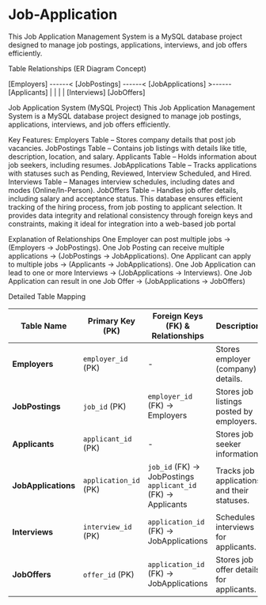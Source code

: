 # Job-Application
This Job Application Management System is a MySQL database project designed to manage job postings, applications, interviews, and job offers efficiently.


Table Relationships (ER Diagram Concept)

[Employers] ------< [JobPostings] ------< [JobApplications] >------ [Applicants]
                         |                           |
                         |                           |
                   [Interviews]               [JobOffers]


Job Application System (MySQL Project)
This Job Application Management System is a MySQL database project designed to manage job postings, applications, interviews, and job offers efficiently.

Key Features:
Employers Table – Stores company details that post job vacancies.
JobPostings Table – Contains job listings with details like title, description, location, and salary.
Applicants Table – Holds information about job seekers, including resumes.
JobApplications Table – Tracks applications with statuses such as Pending, Reviewed, Interview Scheduled, and Hired.
Interviews Table – Manages interview schedules, including dates and modes (Online/In-Person).
JobOffers Table – Handles job offer details, including salary and acceptance status.
This database ensures efficient tracking of the hiring process, from job posting to applicant selection. It provides data integrity and relational consistency through foreign keys and constraints, making it ideal for integration into a web-based job portal



Explanation of Relationships
One Employer can post multiple jobs → (Employers → JobPostings).
One Job Posting can receive multiple applications → (JobPostings → JobApplications).
One Applicant can apply to multiple jobs → (Applicants → JobApplications).
One Job Application can lead to one or more Interviews → (JobApplications → Interviews).
One Job Application can result in one Job Offer → (JobApplications → JobOffers)



Detailed Table Mapping

| **Table Name**       | **Primary Key (PK)**    | **Foreign Keys (FK) & Relationships**                 | **Description**                                  |
|----------------------|------------------------|------------------------------------------------------|------------------------------------------------|
| **Employers**        | `employer_id` (PK)     | -                                                    | Stores employer (company) details.             |
| **JobPostings**      | `job_id` (PK)          | `employer_id` (FK) → Employers                      | Stores job listings posted by employers.       |
| **Applicants**       | `applicant_id` (PK)    | -                                                    | Stores job seeker information.                 |
| **JobApplications**  | `application_id` (PK)  | `job_id` (FK) → JobPostings <br> `applicant_id` (FK) → Applicants | Tracks job applications and their statuses. |
| **Interviews**       | `interview_id` (PK)    | `application_id` (FK) → JobApplications             | Schedules interviews for applicants.           |
| **JobOffers**        | `offer_id` (PK)        | `application_id` (FK) → JobApplications             | Stores job offer details for applicants.       |



